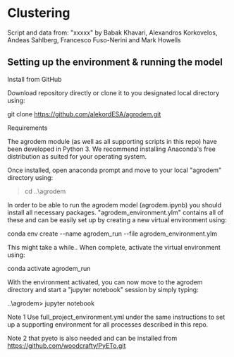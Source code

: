 # Clustering
Script and data from: "xxxxx" by Babak Khavari, Alexandros Korkovelos, Andeas Sahlberg, Francesco Fuso-Nerini and Mark Howells

## Setting up the environment & running the model

Install from GitHub

Download repository directly or clone it to you designated local directory using:

git clone https://github.com/alekordESA/agrodem.git

Requirements

The agrodem module (as well as all supporting scripts in this repo) have been developed in Python 3. We recommend installing Anaconda's free distribution as suited for your operating system.

Once installed, open anaconda prompt and move to your local "agrodem" directory using:

> cd ..\agrodem

In order to be able to run the agrodem model (agrodem.ipynb) you should install all necessary packages. "agrodem_environment.ylm" contains all of these and can be easily set up by creating a new virtual environment using:

conda env create --name agrodem_run --file agrodem_environment.ylm

This might take a while.. When complete, activate the virtual environment using:

conda activate agrodem_run 

With the environment activated, you can now move to the agrodem directory and start a "jupyter notebook" session by simply typing:

..\agrodem> jupyter notebook 

Note 1 Use full_project_environment.yml under the same instructions to set up a supporting environment for all processes described in this repo.

Note 2 that pyeto is also needed and can be installed from https://github.com/woodcrafty/PyETo.git